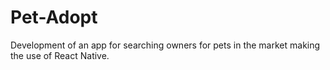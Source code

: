 # Pet-Adopt
Development of an app for searching owners for pets in the market making the use of React Native.
